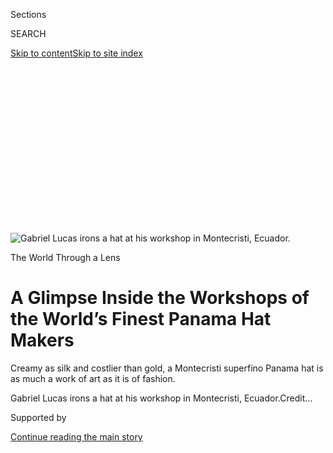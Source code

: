 <div id="app">

<div>

<div>

<div>

<div class="NYTAppHideMasthead css-ikk3s8 e1suatyy0">

<div class="section css-133zg39 e1suatyy2">

<div class="css-eph4ug er09x8g0">

<div class="css-6n7j50">

</div>

<span class="css-1dv1kvn">Sections</span>

<div class="css-10488qs">

<span class="css-1dv1kvn">SEARCH</span>

</div>

[Skip to content](#site-content)[Skip to site
index](#site-index)

</div>

<div class="css-10698na e1huz5gh0">

</div>

</div>

</div>

</div>

<div data-aria-hidden="false">

<div id="site-content" data-role="main">

<div>

<div class="css-1aor85t" style="opacity:0.000000001;z-index:-1;visibility:hidden">

<div class="css-1hqnpie">

<div class="css-epjblv">

<span class="css-17xtcya">[Travel](/section/travel)</span><span class="css-x15j1o">|</span><span class="css-fwqvlz">A
Glimpse Inside the Workshops of the World’s Finest Panama Hat
Makers</span>

</div>

<div class="css-k008qs">

<div class="css-1iwv8en">

<span class="css-18z7m18"></span>

<div>

</div>

</div>

<span class="css-1n6z4y">https://nyti.ms/3fWsJ4o</span>

<div class="css-1705lsu">

<div class="css-4xjgmj">

<div class="css-4skfbu" data-role="toolbar" data-aria-label="Social Media Share buttons, Save button, and Comments Panel with current comment count" data-testid="share-tools">

  - 
  - 
  - 
  - 
    
    <div class="css-6n7j50">
    
    </div>

  - 
  - 

</div>

</div>

</div>

</div>

</div>

</div>

<div id="NYT_TOP_BANNER_REGION" class="css-11qgg8s">

</div>

<div id="fullBleedHeaderContent">

<div class="css-9fsmc8">

![<span class="css-16f3y1r e13ogyst0" data-aria-hidden="true">Gabriel
Lucas irons a hat at his workshop in Montecristi,
Ecuador.</span>](https://static01.nyt.com/images/2020/07/21/travel/20travel-panama-01/20travel-panama-promo-articleLarge.jpg?quality=75&auto=webp&disable=upscale)

</div>

<div class="css-1pumfk">

The World Through a Lens

<div class="css-1vkm6nb ehdk2mb0">

# A Glimpse Inside the Workshops of the World’s Finest Panama Hat Makers

</div>

Creamy as silk and costlier than gold, a Montecristi superfino Panama
hat is as much a work of art as it is of fashion.

</div>

<div class="css-nwzfg5 e1gnum310">

<span class="css-1f9pvn2 travel">Gabriel Lucas irons a hat at his
workshop in Montecristi,
Ecuador.</span><span class="css-cnj6d5 e1z0qqy90" itemprop="copyrightHolder"><span class="css-1ly73wi e1tej78p0">Credit...</span><span><span></span></span></span>

</div>

<div id="sponsor-wrapper" class="css-1hyfx7x">

<div id="sponsor-slug" class="css-19vbshk">

Supported by

</div>

[Continue reading the main
story](#after-sponsor)

<div id="sponsor" class="ad sponsor-wrapper" style="text-align:center;height:100%;display:block">

</div>

<div id="after-sponsor">

</div>

</div>

<div class="css-1wx1auc e1gnum311">

<div class="css-18e8msd">

<div class="css-vp77d3 epjyd6m0">

<div class="css-1baulvz">

Photographs and Text by
<span class="css-1baulvz last-byline" itemprop="name">Roff Smith</span>

</div>

</div>

  - 
    
    <div class="css-ld3wwf e16638kd2">
    
    Published July 20, 2020Updated July 22,
    2020
    
    </div>

  - 
    
    <div class="css-4xjgmj">
    
    <div class="css-pvvomx" data-role="toolbar" data-aria-label="Social Media Share buttons, Save button, and Comments Panel with current comment count" data-testid="share-tools">
    
      - 
      - 
      - 
      - 
        
        <div class="css-6n7j50">
        
        </div>
    
      - 
      - 
    
    </div>
    
    </div>

</div>

</div>

</div>

<div class="section meteredContent css-1r7ky0e" name="articleBody" itemprop="articleBody">

<div class="css-1fanzo5 StoryBodyCompanionColumn">

<div class="css-53u6y8">

*At the onset of the coronavirus pandemic, with travel restrictions in
place worldwide, we launched a new series —* [*The World Through a
Lens*](https://www.nytimes.com/column/the-world-through-a-lens) *— in
which photojournalists help transport you, virtually, to some of our
planet’s most beautiful and intriguing places. This week, Roff Smith
shares a collection of photographs from the workshops of hat artisans in
Ecuador.*

-----

Creamy as silk, costlier by weight than gold, the color of fine old
ivory, a Montecristi superfino Panama hat is as much a work of art as it
is of fashion. The finest specimens have more than 4,000 weaves per
square inch, a weave so fine it takes a jeweler’s loupe to count the
rows. And every single one of those weaves is done by hand. No loom is
used — only dexterous fingers, sharp eyes and Zen-like concentration.

</div>

</div>

<div class="css-1fanzo5 StoryBodyCompanionColumn">

<div class="css-53u6y8">

“You cannot allow your mind to wander even for a second,” says Simón
Espinal, a modest, soft-spoken man who is regarded by his peers as the
greatest living weaver of Panama hats, possibly the greatest ever. “When
you are weaving it is just you and the
straw.”

</div>

</div>

<div class="css-a7yk8a e73j0it0">

<div class="css-1xdhyk6 erfvjey0">

<span class="css-1ly73wi e1tej78p0">Image</span>

<div class="css-zjzyr8">

<div data-testid="lazyimage-container" style="height:257.77777777777777px">

</div>

</div>

</div>

<span class="css-16f3y1r e13ogyst0" data-aria-hidden="true">Simón
Espinal examines the weave on one of his masterpiece
hats.</span>

<div class="css-1xdhyk6 erfvjey0">

<span class="css-1ly73wi e1tej78p0">Image</span>

<div class="css-zjzyr8">

<div data-testid="lazyimage-container" style="height:257.77777777777777px">

</div>

</div>

</div>

<span class="css-16f3y1r e13ogyst0" data-aria-hidden="true">Mr. Espinal
holds one of the slender straws which he will weave into a Panama hat
worth more than its weight in gold.</span>

</div>

<div class="css-79elbk" data-testid="photoviewer-wrapper">

<div class="css-z3e15g" data-testid="photoviewer-wrapper-hidden">

</div>

<div class="css-1a48zt4 ehw59r15" data-testid="photoviewer-children">

![<span class="css-16f3y1r e13ogyst0" data-aria-hidden="true">Mr.
Espinal, 52, is widely regarded as the greatest living Panama hat
weaver.</span>](https://static01.nyt.com/images/2020/07/20/travel/20travel-panama-21/merlin_174060129_b7033e25-7181-4ce9-9219-8377acfa3bbc-articleLarge.jpg?quality=75&auto=webp&disable=upscale)

</div>

</div>

<div class="css-1fanzo5 StoryBodyCompanionColumn">

<div class="css-53u6y8">

Mr. Espinal’s hats average around 3,000 weaves per square inch — a
fineness few weavers have ever even approached. His best has just over
4,200 weaves per square inch and took him five months to
weave.

</div>

</div>

<div class="css-79elbk" data-testid="photoviewer-wrapper">

<div class="css-z3e15g" data-testid="photoviewer-wrapper-hidden">

</div>

<div class="css-1a48zt4 ehw59r15" data-testid="photoviewer-children">

<div class="css-1xdhyk6 erfvjey0">

<span class="css-1ly73wi e1tej78p0">Image</span>

<div class="css-zjzyr8">

<div data-testid="lazyimage-container" style="height:257.77777777777777px">

</div>

</div>

</div>

<span class="css-16f3y1r e13ogyst0" data-aria-hidden="true">Gabriel
Lucas replaces a straw in a Panama hat at his workshop in
Montecristi.</span>

</div>

</div>

<div class="css-1fanzo5 StoryBodyCompanionColumn">

<div class="css-53u6y8">

The 52-year-old Ecuadorean is one of a dwindling number of elite Panama
hat weavers, nearly all of whom live in Pile, an obscure village tucked
away in the foothills behind Montecristi, a low-slung town about 100
miles up the coast from Guayaquil.

</div>

</div>

<div class="css-a7yk8a e73j0it0">

<div class="css-1xdhyk6 erfvjey0">

<span class="css-1ly73wi e1tej78p0">Image</span>

<div class="css-zjzyr8">

<div data-testid="lazyimage-container" style="height:580px">

</div>

</div>

</div>

<span class="css-16f3y1r e13ogyst0" data-aria-hidden="true">A superfino
hat in the process of being woven.</span>

<div class="css-1xdhyk6 erfvjey0">

<span class="css-1ly73wi e1tej78p0">Image</span>

<div class="css-zjzyr8">

<div data-testid="lazyimage-container" style="height:580px">

</div>

</div>

</div>

<span class="css-16f3y1r e13ogyst0" data-aria-hidden="true">The workshop
of Gabriel Lucas, one of the great finishing artisans in
Montecristi.</span>

</div>

<div class="css-1fanzo5 StoryBodyCompanionColumn">

<div class="css-53u6y8">

I became interested in the hats about 15 years ago, quite by accident,
when I read about straw hats that could cost thousands of dollars.
Intrigued, I began researching the hats, made a trip to Ecuador — where
all true Panama hats are woven — and discovered this curious, and gently
anachronistic world of the hat weavers of
Montecristi.

</div>

</div>

<div class="css-79elbk" data-testid="photoviewer-wrapper">

<div class="css-z3e15g" data-testid="photoviewer-wrapper-hidden">

</div>

<div class="css-1a48zt4 ehw59r15" data-testid="photoviewer-children">

<div class="css-1xdhyk6 erfvjey0">

<span class="css-1ly73wi e1tej78p0">Image</span>

<div class="css-zjzyr8">

<div data-testid="lazyimage-container" style="height:257.77777777777777px">

</div>

</div>

</div>

<span class="css-16f3y1r e13ogyst0" data-aria-hidden="true">Patricia
Lopez displays the beginnings of a Panama hat.</span>

</div>

</div>

<div class="css-1fanzo5 StoryBodyCompanionColumn">

<div class="css-53u6y8">

Although the weaver is the star of the show, the making of a Montecristi
is a collaborative art. After the weaver has finished his or her part,
the raw hat body passes through the hands of a tag-team of specialist
artisans whose titles — the rematador, the cortador, the apaleador and
the planchador — lend the making of a Montecristi Panama hat something
of the hot-blooded formality of the bullring. (The term rematador is
drawn directly from bullfighting: There, it is the finisher, one who
“performs some act that will provide an emotional or artistic climax,”
as Hemingway describes it in “Death in the
Afternoon.”)

</div>

</div>

<div class="css-79elbk" data-testid="photoviewer-wrapper">

<div class="css-z3e15g" data-testid="photoviewer-wrapper-hidden">

</div>

<div class="css-1a48zt4 ehw59r15" data-testid="photoviewer-children">

<div class="css-1xdhyk6 erfvjey0">

<span class="css-1ly73wi e1tej78p0">Image</span>

<div class="css-zjzyr8">

<div data-testid="lazyimage-container" style="height:257.77777777777777px">

</div>

</div>

</div>

<span class="css-16f3y1r e13ogyst0" data-aria-hidden="true">Straw
hanging out to dry. To prepare it for weaving, the straw is lightly
boiled for about a minute, and is then allowed to dry overnight in the
open air.</span>

</div>

</div>

<div class="css-1fanzo5 StoryBodyCompanionColumn">

<div class="css-53u6y8">

In Montecristi, the rematador is the specialist weaver who performs the
complicated back weave to seal the brim, thereby bringing to an artistic
close the weaving phase of the hat’s creation. After that, the excess
straw is trimmed away by the cortador, who then gives the hat the
closest of shaves with a razor blade to trim away any burrs in the
straw.

“Sometimes, when I am cortador-ing, I come across a straw that has
become discolored or has not been woven correctly,” says Gabriel Lucas,
one of Montecristi’s top finishing artisans, as he performs a delicate
operation on a fine hat that will be worth thousands when it is
finished. “We call these hijos perdidos — the lost straws. I have to
carefully cut them out and weave in a new straw to replace
it.”

</div>

</div>

<div class="css-79elbk" data-testid="photoviewer-wrapper">

<div class="css-z3e15g" data-testid="photoviewer-wrapper-hidden">

</div>

<div class="css-1a48zt4 ehw59r15" data-testid="photoviewer-children">

<div class="css-1xdhyk6 erfvjey0">

<span class="css-1ly73wi e1tej78p0">Image</span>

<div class="css-zjzyr8">

<div data-testid="lazyimage-container" style="height:257.77777777777777px">

</div>

</div>

</div>

<span class="css-16f3y1r e13ogyst0" data-aria-hidden="true">One of the
jobs of the finishing artisans is to inspect the hat for any miswoven or
discolored straws. If found, they are cut out and
replaced.</span>

</div>

</div>

<div class="css-79elbk" data-testid="photoviewer-wrapper">

<div class="css-z3e15g" data-testid="photoviewer-wrapper-hidden">

</div>

<div class="css-1a48zt4 ehw59r15" data-testid="photoviewer-children">

<div class="css-1xdhyk6 erfvjey0">

<span class="css-1ly73wi e1tej78p0">Image</span>

<div class="css-zjzyr8">

<div data-testid="lazyimage-container" style="height:257.77777777777777px">

</div>

</div>

</div>

<span class="css-16f3y1r e13ogyst0" data-aria-hidden="true">The cortador
trims the excess straw from the newly woven hat body, then gives it the
finest of shaves with a razor blade to trim away any prickly bits. Here,
the 34-year-old artisan Gabriel Lucas performs the task at his workshop
in Montecristi.</span>

</div>

</div>

<div class="css-1fanzo5 StoryBodyCompanionColumn">

<div class="css-53u6y8">

After it has been properly barbered, the hat is pounded with a hardwood
mallet by the apaleador to help bed the fibers, then briskly ironed by
the planchador to give it the right amount of stiffness in preparation
for the final stage: blocking, or the sculpting by hand of the unformed
hat into its recognizable styles: fedora, optimo,
plantation.

</div>

</div>

<div class="css-79elbk" data-testid="photoviewer-wrapper">

<div class="css-z3e15g" data-testid="photoviewer-wrapper-hidden">

</div>

<div class="css-1a48zt4 ehw59r15" data-testid="photoviewer-children">

<div class="css-1xdhyk6 erfvjey0">

<span class="css-1ly73wi e1tej78p0">Image</span>

<div class="css-zjzyr8">

<div data-testid="lazyimage-container" style="height:257.77777777777777px">

</div>

</div>

</div>

<span class="css-16f3y1r e13ogyst0" data-aria-hidden="true">Gabriel
Lucas firmly irons a hat to help the straw hold its structure.</span>

</div>

</div>

<div class="css-1fanzo5 StoryBodyCompanionColumn">

<div class="css-53u6y8">

Panama hats are uniquely Ecuadorean, despite their curious misnomer. The
term “Panama hat” has been in use since at least the 1830s, and came
about because the hats were often sold in trading posts on the Isthmus
of Panama, which was a shipping crossroads long before the canal was
built. The name was popularized during the California gold rush, when
tens of thousands of prospectors passed through Panama on their way to
the diggings, many of them picking up a hat along the
way.

</div>

</div>

<div class="css-79elbk" data-testid="photoviewer-wrapper">

<div class="css-z3e15g" data-testid="photoviewer-wrapper-hidden">

</div>

<div class="css-1a48zt4 ehw59r15" data-testid="photoviewer-children">

<div class="css-1xdhyk6 erfvjey0">

<span class="css-1ly73wi e1tej78p0">Image</span>

<div class="css-zjzyr8">

<div data-testid="lazyimage-container" style="height:257.77777777777777px">

</div>

</div>

</div>

<span class="css-16f3y1r e13ogyst0" data-aria-hidden="true">Panama hats
are woven from the fibers of the toquilla palm — Carludovica
palmata.</span>

</div>

</div>

<div class="css-79elbk" data-testid="photoviewer-wrapper">

<div class="css-z3e15g" data-testid="photoviewer-wrapper-hidden">

</div>

<div class="css-1a48zt4 ehw59r15" data-testid="photoviewer-children">

<div class="css-1xdhyk6 erfvjey0">

<span class="css-1ly73wi e1tej78p0">Image</span>

<div class="css-zjzyr8">

<div data-testid="lazyimage-container" style="height:257.77777777777777px">

</div>

</div>

</div>

<span class="css-16f3y1r e13ogyst0" data-aria-hidden="true">Immature
shoots of the toquilla palm are shucked, and the fettuccini-like fibers
are split again and again to make the fine straw required for a
beautiful hat.</span>

</div>

</div>

<div class="css-1fanzo5 StoryBodyCompanionColumn">

<div class="css-53u6y8">

Panama hats became even more firmly fixed in the popular imagination
after the Paris Exposition in 1855, when a Frenchman who had been living
in Panama presented Napoleon III with a finely woven hat. His Highness
loved the hat and wore it everywhere.

Then, as now, celebrities set the tone in the fashion stakes, and nobody
was more A-list than the Emperor of France. Silky fine Panama hats for
spring and summer became de rigueur among the rich and famous. King
Edward VII is said to have instructed his hatter to spare no expense but
get him the finest Panama available. Fabulous sums were paid by him and
others for the best hats. A [Talk of The Town
article](https://www.newyorker.com/magazine/1930/07/05/thousand-dollar-hats)
in The New Yorker from July 1930 describes a $1,000 Panama — around
$16,000 today — on display at Dobbs hat store in the city. [Florenz
Ziegfeld](https://www.pbs.org/wnet/broadway/stars/florenz-ziegfeld/) was
discussed as a likely
buyer.

</div>

</div>

<div class="css-79elbk" data-testid="photoviewer-wrapper">

<div class="css-z3e15g" data-testid="photoviewer-wrapper-hidden">

</div>

<div class="css-1a48zt4 ehw59r15" data-testid="photoviewer-children">

<div class="css-1xdhyk6 erfvjey0">

<span class="css-1ly73wi e1tej78p0">Image</span>

<div class="css-zjzyr8">

<div data-testid="lazyimage-container" style="height:257.77777777777777px">

</div>

</div>

</div>

<span class="css-16f3y1r e13ogyst0" data-aria-hidden="true">The top of a
Panama hat is called the plantilla — this one woven by Mr.
Espinal.</span>

</div>

</div>

<div class="css-1fanzo5 StoryBodyCompanionColumn">

<div class="css-53u6y8">

These days, the overwhelming majority of Panama hats are woven in
Cuenca, an attractive town in the Andes whose residents, prompted by the
local government, turned to hat weaving in the mid 1800s, once Panama
hats became popular. These are the hats you find in department stores
and most hat shops. Nice hats, they are woven in a light, simple “brisa”
weave, which can be turned out swiftly and in commercial quantities.

Montecristi, on the other hand, is the seat of the art. Locals have been
weaving fine hats out of the fibers of the [toquilla
palm](https://timesmachine.nytimes.com/timesmachine/1900/09/02/101066082.html?pageNumber=24)
for centuries. Here, hat making has remained a cottage industry, the
weavers gathering and preparing their own straw as they have for
generations, weaving their hats in their artistic and time-consuming
“liso” weave, a pretty herringbone style.

</div>

</div>

<div class="css-79elbk" data-testid="photoviewer-wrapper">

<div class="css-z3e15g" data-testid="photoviewer-wrapper-hidden">

</div>

<div class="css-1a48zt4 ehw59r15" data-testid="photoviewer-children">

<div class="css-1xdhyk6 erfvjey0">

<span class="css-1ly73wi e1tej78p0">Image</span>

<div class="css-zjzyr8">

<div data-testid="lazyimage-container" style="height:580px">

</div>

</div>

</div>

<span class="css-16f3y1r e13ogyst0" data-aria-hidden="true">Mr. Espinal
focuses on keeping straight the countless strands of straw as he weaves
another of his masterpiece hats.</span>

</div>

</div>

<div class="css-1fanzo5 StoryBodyCompanionColumn">

<div class="css-53u6y8">

Their output is necessarily small, and that of the elite weavers in Pile
smaller still. In a good year, Simón Espinal might make three hats.

</div>

</div>

<div class="css-1fanzo5 StoryBodyCompanionColumn">

<div class="css-53u6y8">

Lately the government has been urging the weavers in Pile to become more
commercial, to abandon the old ways, not to weave such fine hats — but
they’ve refused. “This,” says Simón Espinal, “is a gift from God.”

-----

[*Roff Smith*](http://www.roffsmithphotography.com/) *is a writer and
photographer based in England. You can follow his adventures on
Instagram:* [*@roffsmith*](https://www.instagram.com/roffsmith/)*.*

</div>

</div>

<div>

</div>

<div class="css-1fanzo5 StoryBodyCompanionColumn">

<div class="css-53u6y8">

***Follow New York Times Travel*** *on*
[*Instagram*](https://www.instagram.com/nytimestravel/)*,*
[*Twitter*](https://twitter.com/nytimestravel) *and*
[*Facebook*](https://www.facebook.com/nytimestravel/)*. And* [*sign up
for our weekly Travel Dispatch
newsletter*](https://www.nytimes.com/newsletters/traveldispatch) *to
receive expert tips on traveling smarter and inspiration for your next
vacation.*

</div>

</div>

</div>

<div>

</div>

<div>

</div>

<div>

</div>

<div>

<div id="bottom-wrapper" class="css-1ede5it">

<div id="bottom-slug" class="css-l9onyx">

Advertisement

</div>

[Continue reading the main
story](#after-bottom)

<div id="bottom" class="ad bottom-wrapper" style="text-align:center;height:100%;display:block;min-height:90px">

</div>

<div id="after-bottom">

</div>

</div>

</div>

</div>

</div>

## Site Index

<div>

</div>

## Site Information Navigation

  - [© <span>2020</span> <span>The New York Times
    Company</span>](https://help.nytimes.com/hc/en-us/articles/115014792127-Copyright-notice)

<!-- end list -->

  - [NYTCo](https://www.nytco.com/)
  - [Contact
    Us](https://help.nytimes.com/hc/en-us/articles/115015385887-Contact-Us)
  - [Work with us](https://www.nytco.com/careers/)
  - [Advertise](https://nytmediakit.com/)
  - [T Brand Studio](http://www.tbrandstudio.com/)
  - [Your Ad
    Choices](https://www.nytimes.com/privacy/cookie-policy#how-do-i-manage-trackers)
  - [Privacy](https://www.nytimes.com/privacy)
  - [Terms of
    Service](https://help.nytimes.com/hc/en-us/articles/115014893428-Terms-of-service)
  - [Terms of
    Sale](https://help.nytimes.com/hc/en-us/articles/115014893968-Terms-of-sale)
  - [Site
    Map](https://spiderbites.nytimes.com)
  - [Help](https://help.nytimes.com/hc/en-us)
  - [Subscriptions](https://www.nytimes.com/subscription?campaignId=37WXW)

</div>

</div>

</div>

</div>
